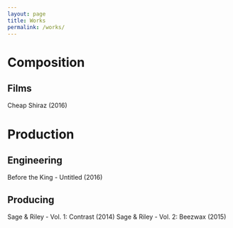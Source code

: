 ```yaml
---
layout: page
title: Works
permalink: /works/
---
```


# Composition

## Films
Cheap Shiraz (2016)

# Production

## Engineering
Before the King - Untitled (2016)

## Producing
Sage & Riley - Vol. 1: Contrast (2014)
Sage & Riley - Vol. 2: Beezwax (2015)
